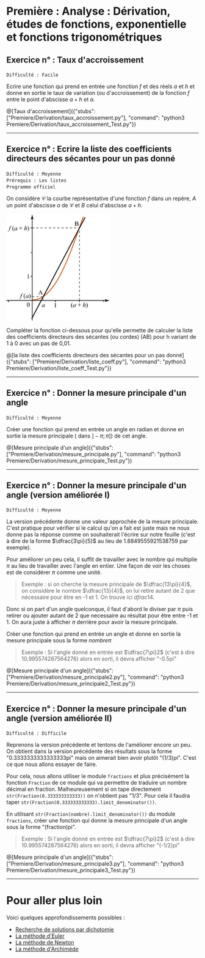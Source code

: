 # Première : Analyse : Dérivation, études de fonctions, exponentielle et fonctions trigonométriques

## Exercice n° : Taux d'accroissement
`Difficulté : Facile`  

Ecrire une fonction qui prend en entrée une fonction $`f`$ et des réels $`a`$ et $`h`$ et donne en sortie le taux de variation (ou d'accroissement) de la fonction $`f`$ entre le point d'abscisse $`a+h`$ et $`a`$.

@[Taux d'accroissement]({"stubs": ["Premiere/Derivation/taux_accroissement.py"], "command": "python3 Premiere/Derivation/taux_accroissement_Test.py"})

---

## Exercice n° : Ecrire la liste des coefficients directeurs des sécantes pour un pas donné
`Difficulté : Moyenne`  
`Prérequis : Les listes`  
`Programme officiel`

On considère $`\mathcal{C}`$ la courbe représentative d'une fonction $`f`$ dans un repère, $`A`$ un point d'abscisse $`a`$ de $`\mathcal{C}`$ et $`B`$ celui d'abscisse $`a+h`$. 

![Sécantes](secantes.jpg)

Compléter la fonction ci-dessous pour qu'elle permette de calculer la liste des coefficients directeurs des sécantes (ou cordes) (AB) pour h variant de 1 à 0 avec un pas de 0,01. 

@[la liste des coefficients directeurs des sécantes pour un pas donné]({"stubs": ["Premiere/Derivation/liste_coeff.py"], "command": "python3 Premiere/Derivation/liste_coeff_Test.py"})

---

## Exercice n° : Donner la mesure principale d'un angle 
`Difficulté : Moyenne`

Créer une fonction qui prend en entrée un angle en radian et donne en sortie la mesure principale ( dans $`]-\pi; \pi]`$) de cet angle.

@[Mesure principale d'un angle]({"stubs": ["Premiere/Derivation/mesure_principale.py"], "command": "python3 Premiere/Derivation/mesure_principale_Test.py"})

---

## Exercice n° : Donner la mesure principale d'un angle (version améliorée I)
`Difficulté : Moyenne`

La version précédente donne une valeur approchée de la mesure principale. C'est pratique pour vérifier si le calcul qu'on a fait est juste mais ne nous donne pas la réponse comme on souhaiterait l'écrire sur notre feuille (c'est à dire de la forme $`\dfrac{3\pi}{5}`$ au lieu de 1.8849555921538759 par exemple).

Pour améliorer un peu cela, il suffit de travailler avec le nombre qui multiplie $`\pi`$ au lieu de travailler avec l'angle en entier. Une façon de voir les choses est de considérer $`\pi`$ comme une unité.

> Exemple : si on cherche la mesure principale de $`\dfrac{13\pi}{4}`$, on considère le nombre $`\dfrac{13}{4}`$, on lui retire autant de 2 que nécessaire pour être en -1 et 1. On trouve ici $`dfrac{1}{4}`$.

Donc si on part d'un angle quelconque, il faut d'abord le diviser par $`\pi`$ puis retirer ou ajouter autant de 2 que necessaire au résultat pour être entre -1 et 1. On aura juste à afficher $`\pi`$ derrière pour avoir la mesure principale.

Créer une fonction qui prend en entrée un angle et donne en sortie la mesure principale sous la forme $`nombre\pi`$

> Exemple : Si l'angle donné en entrée est $`\dfrac{7\pi}2`$ (c'est à dire 10.995574287564276) alors en sorti, il devra afficher "-0.5pi"

@[Mesure principale d'un angle]({"stubs": ["Premiere/Derivation/mesure_principale2.py"], "command": "python3 Premiere/Derivation/mesure_principale2_Test.py"})

---

## Exercice n° : Donner la mesure principale d'un angle (version améliorée II)
`Difficulté : Difficile`

Reprenons la version précédente et tentons de l'améliorer encore un peu. On obtient dans la version précédente des résultats sous la forme "0.3333333333333333pi" mais on aimerait bien avoir plutôt "(1/3)pi". C'est ce que nous allons essayer de faire.

Pour cela, nous allons utiliser le module `fractions` et plus précisément la fonction `Fraction` de ce module qui va permettre de traduire un nombre décimal en fraction. Malheureusement si on tape directement `str(Fraction(0.333333333333))` on n'obtient pas "1/3". Pour cela il faudra taper `str(Fraction(0.333333333333).limit_denominator())`.

En utilisant `str(Fraction(nombre).limit_denominator())` du module `fractions`, créer une fonction qui donne la mesure principale d'un angle sous la forme "(fraction)pi".

> Exemple :  Si l'angle donné en entrée est $`\dfrac{7\pi}2`$ (c'est à dire 10.995574287564276) alors en sorti, il devra afficher "(-1/2)pi"

@[Mesure principale d'un angle]({"stubs": ["Premiere/Derivation/mesure_principale3.py"], "command": "python3 Premiere/Derivation/mesure_principale3_Test.py"})

---

# Pour aller plus loin 

Voici quelques approfondissements possibles :
- [Recherche de solutions par dichotomie](https://tech.io/playgrounds/17176/recueil-dexercices-pour-apprendre-python-au-lycee/la-recherche-par-dichotomie)
- [La méthode d'Euler](https://tech.io/playgrounds/17176/recueil-dexercices-pour-apprendre-python-au-lycee/la-methode-deuler)
- [La méthode de Newton](https://tech.io/playgrounds/17176/recueil-dexercices-pour-apprendre-python-au-lycee/la-methode-de-newton)
- [La méthode d'Archimède](https://tech.io/playgrounds/17176/recueil-dexercices-pour-apprendre-python-au-lycee/methode-darchimede)
